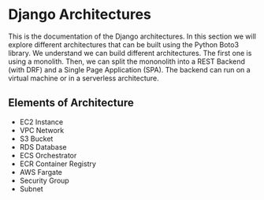 # Django Architectures

This is the documentation of the Django architectures. In this section we will explore different architectures that can be built using the Python Boto3 library. We understand we can build different architectures. The first one is using a monolith. Then, we can split the mononolith into a REST Backend (with DRF) and a Single Page Application (SPA). The backend can run on a virtual machine or in a serverless architecture.

## Elements of Architecture

* EC2 Instance
* VPC Network
* S3 Bucket
* RDS Database
* ECS Orchestrator
* ECR Container Registry
* AWS Fargate
* Security Group
* Subnet